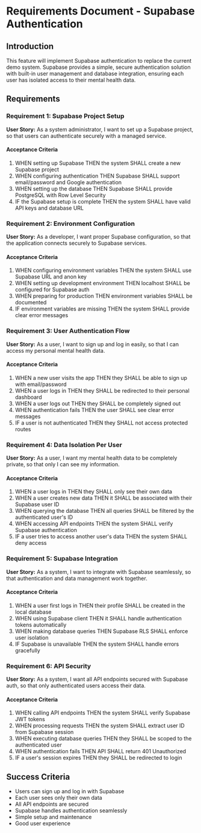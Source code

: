 # Requirements Document - Supabase Authentication

## Introduction

This feature will implement Supabase authentication to replace the current demo system. Supabase provides a simple, secure authentication solution with built-in user management and database integration, ensuring each user has isolated access to their mental health data.

## Requirements

### Requirement 1: Supabase Project Setup

**User Story:** As a system administrator, I want to set up a Supabase project, so that users can authenticate securely with a managed service.

#### Acceptance Criteria

1. WHEN setting up Supabase THEN the system SHALL create a new Supabase project
2. WHEN configuring authentication THEN Supabase SHALL support email/password and Google authentication
3. WHEN setting up the database THEN Supabase SHALL provide PostgreSQL with Row Level Security
4. IF the Supabase setup is complete THEN the system SHALL have valid API keys and database URL

### Requirement 2: Environment Configuration

**User Story:** As a developer, I want proper Supabase configuration, so that the application connects securely to Supabase services.

#### Acceptance Criteria

1. WHEN configuring environment variables THEN the system SHALL use Supabase URL and anon key
2. WHEN setting up development environment THEN localhost SHALL be configured for Supabase auth
3. WHEN preparing for production THEN environment variables SHALL be documented
4. IF environment variables are missing THEN the system SHALL provide clear error messages

### Requirement 3: User Authentication Flow

**User Story:** As a user, I want to sign up and log in easily, so that I can access my personal mental health data.

#### Acceptance Criteria

1. WHEN a new user visits the app THEN they SHALL be able to sign up with email/password
2. WHEN a user logs in THEN they SHALL be redirected to their personal dashboard
3. WHEN a user logs out THEN they SHALL be completely signed out
4. WHEN authentication fails THEN the user SHALL see clear error messages
5. IF a user is not authenticated THEN they SHALL not access protected routes

### Requirement 4: Data Isolation Per User

**User Story:** As a user, I want my mental health data to be completely private, so that only I can see my information.

#### Acceptance Criteria

1. WHEN a user logs in THEN they SHALL only see their own data
2. WHEN a user creates new data THEN it SHALL be associated with their Supabase user ID
3. WHEN querying the database THEN all queries SHALL be filtered by the authenticated user's ID
4. WHEN accessing API endpoints THEN the system SHALL verify Supabase authentication
5. IF a user tries to access another user's data THEN the system SHALL deny access

### Requirement 5: Supabase Integration

**User Story:** As a system, I want to integrate with Supabase seamlessly, so that authentication and data management work together.

#### Acceptance Criteria

1. WHEN a user first logs in THEN their profile SHALL be created in the local database
2. WHEN using Supabase client THEN it SHALL handle authentication tokens automatically
3. WHEN making database queries THEN Supabase RLS SHALL enforce user isolation
4. IF Supabase is unavailable THEN the system SHALL handle errors gracefully

### Requirement 6: API Security

**User Story:** As a system, I want all API endpoints secured with Supabase auth, so that only authenticated users access their data.

#### Acceptance Criteria

1. WHEN calling API endpoints THEN the system SHALL verify Supabase JWT tokens
2. WHEN processing requests THEN the system SHALL extract user ID from Supabase session
3. WHEN executing database queries THEN they SHALL be scoped to the authenticated user
4. WHEN authentication fails THEN API SHALL return 401 Unauthorized
5. IF a user's session expires THEN they SHALL be redirected to login

## Success Criteria

- Users can sign up and log in with Supabase
- Each user sees only their own data
- All API endpoints are secured
- Supabase handles authentication seamlessly
- Simple setup and maintenance
- Good user experience
